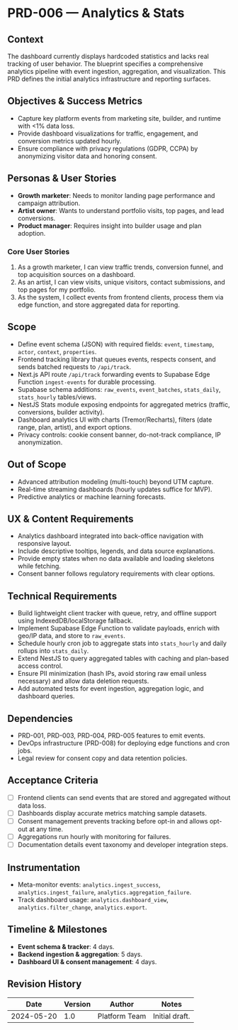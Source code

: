 # PRD-006 — Analytics & Stats

## Context
The dashboard currently displays hardcoded statistics and lacks real tracking of user behavior. The blueprint specifies a comprehensive analytics pipeline with event ingestion, aggregation, and visualization. This PRD defines the initial analytics infrastructure and reporting surfaces.

## Objectives & Success Metrics
- Capture key platform events from marketing site, builder, and runtime with <1% data loss.
- Provide dashboard visualizations for traffic, engagement, and conversion metrics updated hourly.
- Ensure compliance with privacy regulations (GDPR, CCPA) by anonymizing visitor data and honoring consent.

## Personas & User Stories
- **Growth marketer**: Needs to monitor landing page performance and campaign attribution.
- **Artist owner**: Wants to understand portfolio visits, top pages, and lead conversions.
- **Product manager**: Requires insight into builder usage and plan adoption.

### Core User Stories
1. As a growth marketer, I can view traffic trends, conversion funnel, and top acquisition sources on a dashboard.
2. As an artist, I can view visits, unique visitors, contact submissions, and top pages for my portfolio.
3. As the system, I collect events from frontend clients, process them via edge function, and store aggregated data for reporting.

## Scope
- Define event schema (JSON) with required fields: `event`, `timestamp`, `actor`, `context`, `properties`.
- Frontend tracking library that queues events, respects consent, and sends batched requests to `/api/track`.
- Next.js API route `/api/track` forwarding events to Supabase Edge Function `ingest-events` for durable processing.
- Supabase schema additions: `raw_events`, `event_batches`, `stats_daily`, `stats_hourly` tables/views.
- NestJS Stats module exposing endpoints for aggregated metrics (traffic, conversions, builder activity).
- Dashboard analytics UI with charts (Tremor/Recharts), filters (date range, plan, artist), and export options.
- Privacy controls: cookie consent banner, do-not-track compliance, IP anonymization.

## Out of Scope
- Advanced attribution modeling (multi-touch) beyond UTM capture.
- Real-time streaming dashboards (hourly updates suffice for MVP).
- Predictive analytics or machine learning forecasts.

## UX & Content Requirements
- Analytics dashboard integrated into back-office navigation with responsive layout.
- Include descriptive tooltips, legends, and data source explanations.
- Provide empty states when no data available and loading skeletons while fetching.
- Consent banner follows regulatory requirements with clear options.

## Technical Requirements
- Build lightweight client tracker with queue, retry, and offline support using IndexedDB/localStorage fallback.
- Implement Supabase Edge Function to validate payloads, enrich with geo/IP data, and store to `raw_events`.
- Schedule hourly cron job to aggregate stats into `stats_hourly` and daily rollups into `stats_daily`.
- Extend NestJS to query aggregated tables with caching and plan-based access control.
- Ensure PII minimization (hash IPs, avoid storing raw email unless necessary) and allow data deletion requests.
- Add automated tests for event ingestion, aggregation logic, and dashboard queries.

## Dependencies
- PRD-001, PRD-003, PRD-004, PRD-005 features to emit events.
- DevOps infrastructure (PRD-008) for deploying edge functions and cron jobs.
- Legal review for consent copy and data retention policies.

## Acceptance Criteria
- [ ] Frontend clients can send events that are stored and aggregated without data loss.
- [ ] Dashboards display accurate metrics matching sample datasets.
- [ ] Consent management prevents tracking before opt-in and allows opt-out at any time.
- [ ] Aggregations run hourly with monitoring for failures.
- [ ] Documentation details event taxonomy and developer integration steps.

## Instrumentation
- Meta-monitor events: `analytics.ingest_success`, `analytics.ingest_failure`, `analytics.aggregation_failure`.
- Track dashboard usage: `analytics.dashboard_view`, `analytics.filter_change`, `analytics.export`.

## Timeline & Milestones
- **Event schema & tracker**: 4 days.
- **Backend ingestion & aggregation**: 5 days.
- **Dashboard UI & consent management**: 4 days.

## Revision History
| Date | Version | Author | Notes |
|------|---------|--------|-------|
| 2024-05-20 | 1.0 | Platform Team | Initial draft.
